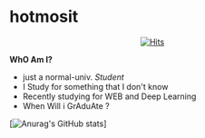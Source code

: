 # hotmosit

<div align=center>
	
  [![Hits](https://hits.seeyoufarm.com/api/count/incr/badge.svg?url=https%3A%2F%2Fgithub.com%2Fzzsza)](https://hits.seeyoufarm.com) 
	
 </div>

**WhO Am I?**
 - just a normal-univ. *Student*
 - I Study for something that I don't know
 - Recently studying for WEB and Deep Learning
 - When Will i GrAduAte ?

[![Anurag's GitHub stats](https://github-readme-stats.vercel.app/api?username=hotmosit&&show_icons=true&theme=dark)]
